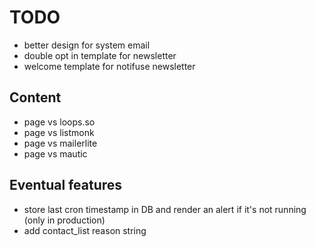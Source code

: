 # TODO

- better design for system email
- double opt in template for newsletter
- welcome template for notifuse newsletter

## Content

- page vs loops.so
- page vs listmonk
- page vs mailerlite
- page vs mautic

## Eventual features

- store last cron timestamp in DB and render an alert if it's not running (only in production)
- add contact_list reason string
